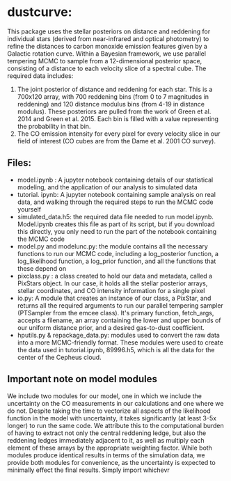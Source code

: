 # dustcurve:
This package uses the stellar posteriors on distance and reddening for individual stars (derived from near-infrared and optical photometry) to refine the distances to carbon monoxide emission features given by a Galactic rotation curve. Within a Bayesian framework, we use parallel tempering MCMC to sample from a 12-dimensional posterior space, consisting of a distance to each velocity slice of a spectral cube. The required data includes:

1) The joint posterior of distance and reddening for each star. This is a 700x120 array, with 700 reddening bins (from 0 to 7 magnitudes in reddening) and 120 distance modulus bins (from 4-19 in distance modulus). These posteriors are pulled from the work of Green et al. 2014 and Green et al. 2015.  Each bin is filled with a value representing the probability in that bin.  
2) The CO emission intensity for every pixel for every velocity slice in our field of interest (CO cubes are from the Dame et al. 2001 CO survey).  

## Files:

- model.ipynb : A jupyter notebook containing details of our statistical modeling, and the application of our analysis to simulated data
- tutorial. ipynb: A jupyter notebook containing sample analysis on real data, and walking through the required steps to run the MCMC code yourself
- simulated_data.h5: the required data file needed to run model.ipynb. Model.ipynb creates this file as part of its script, but if you download this directly, you only need to run the part of the notebook containing the MCMC code
- model.py and modelunc.py: the module contains all the necessary functions to run our MCMC code, including a log_posterior function, a log_likelihood function, a log_prior function, and all the functions that these depend on
- pixclass.py : a class created to hold our data and metadata, called a PixStars object. In our case, it holds all the stellar posterior arrays, stellar coordinates, and CO intensity information for a single pixel 
- io.py: A module that creates an instance of our class, a PixStar, and returns all the required arguments to run our parallel tempering sampler (PTSampler from the emcee class). It's primary function, fetch_args, accepts a filename, an array containing the lower and upper bounds of our uniform distance prior, and a desired gas-to-dust coefficient. 
- hputils.py & repackage_data.py: modules used to convert the raw data into a more MCMC-friendly format. These modules were used to create the data used in tutorial.ipynb, 89996.h5, which is all the data for the center of the Cepheus cloud. 

## Important note on model modules
We include two modules for our model, one in which we include the uncertainty on the CO measurements in our calculations and one where we do not. Despite taking the time to vectorize all aspects of the likelihood function in the model with uncertainty, it takes significantly (at least 3-5x longer) to run the same code. We attribute this to the computational burden of having to extract not only the central reddening ledge, but also the reddening ledges immediately adjacent to it, as well as multiply each element of these arrays by the appropriate weighting factor. While both modules produce identical results in terms of the simulation data, we provide both modules for convenience, as the uncertainty is expected to minimally effect the final results. Simply import whichevr 
